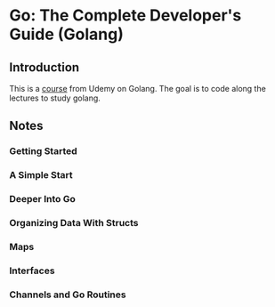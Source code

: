 # Go: The Complete Developer's Guide (Golang)

## Introduction
This is a [course](https://www.udemy.com/course/go-the-complete-developers-guide) from Udemy on Golang. The goal is to code along the lectures to study golang. 

## Notes

### Getting Started

### A Simple Start

### Deeper Into Go

### Organizing Data With Structs

### Maps

### Interfaces

### Channels and Go Routines 
